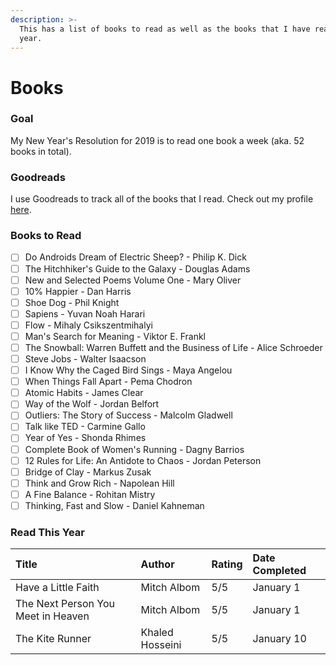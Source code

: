 ```yaml
---
description: >-
  This has a list of books to read as well as the books that I have read this
  year.
---
```


# Books

### Goal

My New Year's Resolution for 2019 is to read one book a week \(aka. 52 books in total\).

### Goodreads

I use Goodreads to track all of the books that I read. Check out my profile [here](https://www.goodreads.com/user/show/70543748-paulina-khew). 

### Books to Read

* [ ] Do Androids Dream of Electric Sheep? - Philip K. Dick
* [ ] The Hitchhiker's Guide to the Galaxy  - Douglas Adams
* [ ] New and Selected Poems Volume One - Mary Oliver
* [ ] 10% Happier - Dan Harris
* [ ] Shoe Dog - Phil Knight
* [ ] Sapiens - Yuvan Noah Harari
* [ ] Flow - Mihaly Csikszentmihalyi
* [ ] Man's Search for Meaning - Viktor E. Frankl
* [ ] The Snowball: Warren Buffett and the Business of Life - Alice Schroeder
* [ ] Steve Jobs - Walter Isaacson
* [ ] I Know Why the Caged Bird Sings - Maya Angelou
* [ ] When Things Fall Apart - Pema Chodron
* [ ] Atomic Habits - James Clear
* [ ] Way of the Wolf - Jordan Belfort
* [ ] Outliers: The Story of Success - Malcolm Gladwell
* [ ] Talk like TED - Carmine Gallo
* [ ] Year of Yes - Shonda Rhimes
* [ ] Complete Book of Women's Running - Dagny Barrios
* [ ] 12 Rules for Life: An Antidote to Chaos - Jordan Peterson
* [ ] Bridge of Clay - Markus Zusak
* [ ] Think and Grow Rich - Napolean Hill
* [ ] A Fine Balance - Rohitan Mistry
* [ ] Thinking, Fast and Slow - Daniel Kahneman

### Read This Year

| Title | Author | Rating | Date Completed |
| :--- | :--- | :--- | :--- |
| Have a Little Faith | Mitch Albom | 5/5 | January 1 |
| The Next Person You Meet in Heaven | Mitch Albom | 5/5 | January 1 |
| The Kite Runner | Khaled Hosseini | 5/5 | January 10 |



